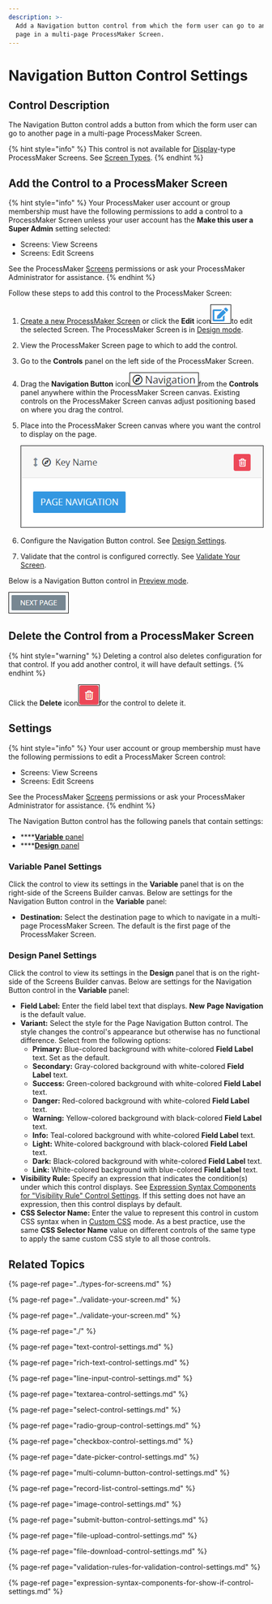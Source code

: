 ```yaml
---
description: >-
  Add a Navigation button control from which the form user can go to another
  page in a multi-page ProcessMaker Screen.
---
```


# Navigation Button Control Settings

## Control Description <a id="control-description"></a>

The Navigation Button control adds a button from which the form user can go to another page in a multi-page ProcessMaker Screen. 

{% hint style="info" %}
This control is not available for [Display](../types-for-screens.md#display)-type ProcessMaker Screens. See [Screen Types](../types-for-screens.md).
{% endhint %}

## Add the Control to a ProcessMaker Screen <a id="add-the-control-to-a-processmaker-screen"></a>

{% hint style="info" %}
Your ProcessMaker user account or group membership must have the following permissions to add a control to a ProcessMaker Screen unless your user account has the **Make this user a Super Admin** setting selected:

* Screens: View Screens
* Screens: Edit Screens

See the ProcessMaker [Screens](../../../../processmaker-administration/permission-descriptions-for-users-and-groups.md#screens) permissions or ask your ProcessMaker Administrator for assistance.
{% endhint %}

Follow these steps to add this control to the ProcessMaker Screen:

1. [Create a new ProcessMaker Screen](../../manage-forms/create-a-new-form.md) or click the **Edit** icon![](../../../../.gitbook/assets/edit-icon.png)to edit the selected Screen. The ProcessMaker Screen is in [Design mode](../screens-builder-modes.md#editor-mode).
2. View the ProcessMaker Screen page to which to add the control.
3. Go to the **Controls** panel on the left side of the ProcessMaker Screen.
4. Drag the **Navigation Button** icon![](../../../../.gitbook/assets/page-navigation-control-screens-builder-processes.png)from the **Controls** panel anywhere within the ProcessMaker Screen canvas. Existing controls on the ProcessMaker Screen canvas adjust positioning based on where you drag the control.
5. Place into the ProcessMaker Screen canvas where you want the control to display on the page.  

   ![](../../../../.gitbook/assets/page-navigation-control-placed-screens-builder-processes.png)

6. Configure the Navigation Button control. See [Design Settings](page-navigation-button-control-settings.md#inspector-settings).
7. Validate that the control is configured correctly. See [Validate Your Screen](../validate-your-screen.md#validate-a-processmaker-screen).

Below is a Navigation Button control in [Preview mode](../screens-builder-modes.md#preview-mode).

![Navigation Button control in Preview mode using the &quot;Secondary&quot; Variant option](../../../../.gitbook/assets/page-navigation-button-control-preview-screens-builder-processes.png)

## Delete the Control from a ProcessMaker Screen

{% hint style="warning" %}
Deleting a control also deletes configuration for that control. If you add another control, it will have default settings.
{% endhint %}

Click the **Delete** icon![](../../../../.gitbook/assets/delete-screen-control-screens-builder-processes.png)for the control to delete it.

## Settings <a id="inspector-settings"></a>

{% hint style="info" %}
Your user account or group membership must have the following permissions to edit a ProcessMaker Screen control:

* Screens: View Screens
* Screens: Edit Screens

See the ProcessMaker [Screens](../../../../processmaker-administration/permission-descriptions-for-users-and-groups.md#screens) permissions or ask your ProcessMaker Administrator for assistance.
{% endhint %}

The Navigation Button control has the following panels that contain settings:

* \*\*\*\*[**Variable** panel](page-navigation-button-control-settings.md#variable-panel-settings)
* \*\*\*\*[**Design** panel](page-navigation-button-control-settings.md#design-panel-settings)

### Variable Panel Settings

Click the control to view its settings in the **Variable** panel that is on the right-side of the Screens Builder canvas. Below are settings for the Navigation Button control in the **Variable** panel:

* **Destination:** Select the destination page to which to navigate in a multi-page ProcessMaker Screen. The default is the first page of the ProcessMaker Screen.

### Design Panel Settings

Click the control to view its settings in the **Design** panel that is on the right-side of the Screens Builder canvas. Below are settings for the Navigation Button control in the **Variable** panel:

* **Field Label:** Enter the field label text that displays. **New** **Page Navigation** is the default value.
* **Variant:** Select the style for the Page Navigation Button control. The style changes the control's appearance but otherwise has no functional difference. Select from the following options:
  * **Primary:** Blue-colored background with white-colored **Field Label** text. Set as the default.
  * **Secondary:** Gray-colored background with white-colored **Field Label** text.
  * **Success:** Green-colored background with white-colored **Field Label** text.
  * **Danger:** Red-colored background with white-colored **Field Label** text.
  * **Warning:** Yellow-colored background with black-colored **Field Label** text.
  * **Info:** Teal-colored background with white-colored **Field Label** text.
  * **Light:** White-colored background with black-colored **Field Label** text.
  * **Dark:** Black-colored background with white-colored **Field Label** text.
  * **Link:** White-colored background with blue-colored **Field Label** text.
* **Visibility Rule:** Specify an expression that indicates the condition\(s\) under which this control displays. See [Expression Syntax Components for "Visibility Rule" Control Settings](expression-syntax-components-for-show-if-control-settings.md#expression-syntax-components-for-show-if-control-settings). If this setting does not have an expression, then this control displays by default.
* **CSS Selector Name:** Enter the value to represent this control in custom CSS syntax when in [Custom CSS](../add-custom-css-to-a-screen.md#add-custom-css-to-a-processmaker-screen) mode. As a best practice, use the same **CSS Selector Name** value on different controls of the same type to apply the same custom CSS style to all those controls.

## Related Topics <a id="related-topics"></a>

{% page-ref page="../types-for-screens.md" %}

{% page-ref page="../validate-your-screen.md" %}

{% page-ref page="../validate-your-screen.md" %}

{% page-ref page="./" %}

{% page-ref page="text-control-settings.md" %}

{% page-ref page="rich-text-control-settings.md" %}

{% page-ref page="line-input-control-settings.md" %}

{% page-ref page="textarea-control-settings.md" %}

{% page-ref page="select-control-settings.md" %}

{% page-ref page="radio-group-control-settings.md" %}

{% page-ref page="checkbox-control-settings.md" %}

{% page-ref page="date-picker-control-settings.md" %}

{% page-ref page="multi-column-button-control-settings.md" %}

{% page-ref page="record-list-control-settings.md" %}

{% page-ref page="image-control-settings.md" %}

{% page-ref page="submit-button-control-settings.md" %}

{% page-ref page="file-upload-control-settings.md" %}

{% page-ref page="file-download-control-settings.md" %}

{% page-ref page="validation-rules-for-validation-control-settings.md" %}

{% page-ref page="expression-syntax-components-for-show-if-control-settings.md" %}

